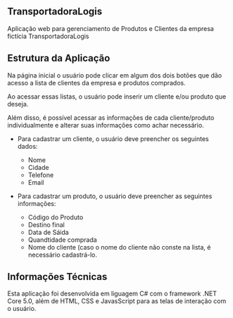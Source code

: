 
## TransportadoraLogis

Aplicação web para gerenciamento de Produtos e Clientes da empresa fictícia TransportadoraLogis

## Estrutura da Aplicação

Na página inicial o usuário pode clicar em algum dos dois botões que dão acesso a lista de clientes da empresa e produtos comprados.

Ao acessar essas listas, o usuário pode inserir um cliente e/ou produto que deseja.

Além disso, é possível acessar as informações de cada cliente/produto individualmente e alterar suas informações como achar necessário.	

* Para cadastrar um cliente, o usuário deve preencher os seguintes dados: 
	* Nome
	* Cidade
	* Telefone
	* Email

* Para cadastrar um produto, o usuário deve preencher as seguintes informações:
	* Código do Produto
	* Destino final
	* Data de Sáida
	* Quandtidade comprada
	* Nome do cliente (caso o nome do cliente não conste na lista, é necessário cadastrá-lo.

## Informações Técnicas

Esta aplicação foi desenvolvida em liguagem C# com o framework .NET Core 5.0, além de HTML, CSS e JavasScript para as telas de interação com o usuário.